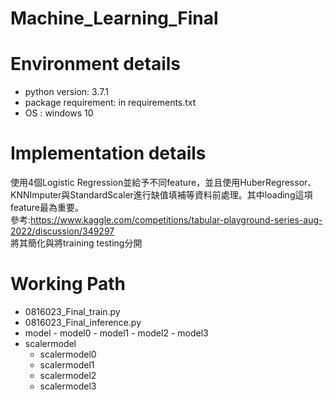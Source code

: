 # Machine_Learning_Final
# Environment details
- python version: 3.7.1
- package requirement: in requirements.txt
- OS : windows 10
# Implementation details
使用4個Logistic Regression並給予不同feature，並且使用HuberRegressor、KNNImputer與StandardScaler進行缺值填補等資料前處理。其中loading這項feature最為重要。  
參考:https://www.kaggle.com/competitions/tabular-playground-series-aug-2022/discussion/349297  
將其簡化與將training testing分開
# Working Path
- 0816023_Final_train.py
- 0816023_Final_inference.py
- model
        - model0
        - model1
        - model2
        - model3
- scalermodel
    - scalermodel0
    - scalermodel1
    - scalermodel2
    - scalermodel3
